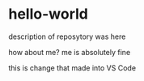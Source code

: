 # hello-world
description of reposytory
was here

how about me? me is absolutely fine

this is change that made into VS Code